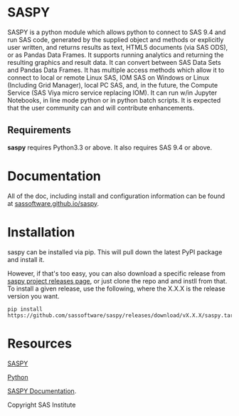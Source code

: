 # SASPY

SASPY is a python module which allows python to connect to SAS 9.4 and run SAS code,
generated by the supplied object and methods or explicitly user written, and returns
results as text, HTML5 documents (via SAS ODS), or as Pandas Data Frames. It supports running
analytics and returning the resulting graphics and result data. It can convert between SAS Data
Sets and Pandas Data Frames. It has multiple access methods which allow it to connect to
local or remote Linux SAS, IOM SAS on Windows or Linux (Including Grid Manager),
local PC SAS, and, in the future, the Compute Service (SAS Viya micro service replacing IOM).
It can run w/in Jupyter Notebooks, in line mode python or in python batch scripts. It is
expected that the user community can and will contribute enhancements. 

## Requirements

**saspy** requires Python3.3 or above. It also requires SAS 9.4 or above. 

# Documentation

All of the doc, including install and configuration information can be found at
[sassoftware.github.io/saspy](https://sassoftware.github.io/saspy/).

# Installation

saspy can be installed via pip. This will pull down the latest PyPI package and install it.

However, if that's too easy, you can also download a specific release from
[saspy project releases page](https://github.com/sassoftware/saspy/releases), or just clone
the repo and and instll from that. To install a given release, use the following, 
where the X.X.X is the release version you want.

    pip install https://github.com/sassoftware/saspy/releases/download/vX.X.X/saspy.tar.gz

# Resources

[SASPY](http://github.com/sassoftware/saspy/)

[Python](http://www.python.org/)

[SASPY Documentation](https://sassoftware.github.io/saspy/).

Copyright SAS Institute
